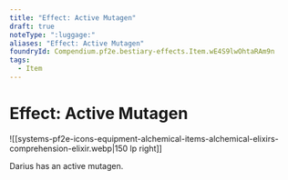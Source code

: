 ```yaml
---
title: "Effect: Active Mutagen"
draft: true
noteType: ":luggage:"
aliases: "Effect: Active Mutagen"
foundryId: Compendium.pf2e.bestiary-effects.Item.wE4S9lwOhtaRAm9n
tags:
  - Item
---
```


# Effect: Active Mutagen
![[systems-pf2e-icons-equipment-alchemical-items-alchemical-elixirs-comprehension-elixir.webp|150 lp right]]

Darius has an active mutagen.
